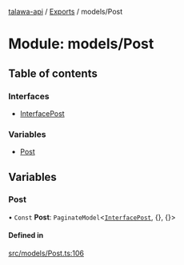 [talawa-api](../README.md) / [Exports](../modules.md) / models/Post

# Module: models/Post

## Table of contents

### Interfaces

- [InterfacePost](../interfaces/models_Post.InterfacePost.md)

### Variables

- [Post](models_Post.md#post)

## Variables

### Post

• `Const` **Post**: `PaginateModel`\<[`InterfacePost`](../interfaces/models_Post.InterfacePost.md), \{\}, \{\}\>

#### Defined in

[src/models/Post.ts:106](https://github.com/PalisadoesFoundation/talawa-api/blob/7d5b1e7/src/models/Post.ts#L106)
